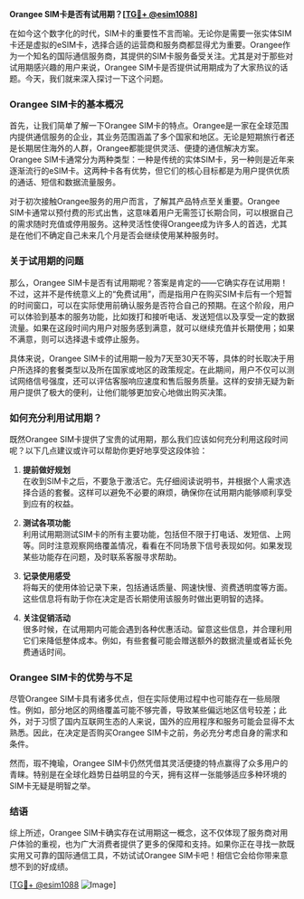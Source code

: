 **Orangee SIM卡是否有试用期？[[TG💪+ @esim1088](https://t.me/s/esim1088)]**

在如今这个数字化的时代，SIM卡的重要性不言而喻。无论你是需要一张实体SIM卡还是虚拟的eSIM卡，选择合适的运营商和服务商都显得尤为重要。Orangee作为一个知名的国际通信服务商，其提供的SIM卡服务备受关注。尤其是对于那些对试用期感兴趣的用户来说，Orangee SIM卡是否提供试用期成为了大家热议的话题。今天，我们就来深入探讨一下这个问题。

### Orangee SIM卡的基本概况

首先，让我们简单了解一下Orangee SIM卡的特点。Orangee是一家在全球范围内提供通信服务的企业，其业务范围涵盖了多个国家和地区。无论是短期旅行者还是长期居住海外的人群，Orangee都能提供灵活、便捷的通信解决方案。Orangee SIM卡通常分为两种类型：一种是传统的实体SIM卡，另一种则是近年来逐渐流行的eSIM卡。这两种卡各有优势，但它们的核心目标都是为用户提供优质的通话、短信和数据流量服务。

对于初次接触Orangee服务的用户而言，了解其产品特点至关重要。Orangee SIM卡通常以预付费的形式出售，这意味着用户无需签订长期合同，可以根据自己的需求随时充值或停用服务。这种灵活性使得Orangee成为许多人的首选，尤其是在他们不确定自己未来几个月是否会继续使用某种服务时。

### 关于试用期的问题

那么，Orangee SIM卡是否有试用期呢？答案是肯定的——它确实存在试用期！不过，这并不是传统意义上的“免费试用”，而是指用户在购买SIM卡后有一个短暂的时间窗口，可以在实际使用前确认服务是否符合自己的预期。在这个阶段，用户可以体验到基本的服务功能，比如拨打和接听电话、发送短信以及享受一定的数据流量。如果在这段时间内用户对服务感到满意，就可以继续充值并长期使用；如果不满意，则可以选择退卡或停止服务。

具体来说，Orangee SIM卡的试用期一般为7天至30天不等，具体的时长取决于用户所选择的套餐类型以及所在国家或地区的政策规定。在此期间，用户不仅可以测试网络信号强度，还可以评估客服响应速度和售后服务质量。这样的安排无疑为新用户提供了极大的便利，让他们能够更加安心地做出购买决策。

### 如何充分利用试用期？

既然Orangee SIM卡提供了宝贵的试用期，那么我们应该如何充分利用这段时间呢？以下几点建议或许可以帮助你更好地享受这段体验：

1. **提前做好规划**  
   在收到SIM卡之后，不要急于激活它。先仔细阅读说明书，并根据个人需求选择合适的套餐。这样可以避免不必要的麻烦，确保你在试用期内能够顺利享受到应有的权益。

2. **测试各项功能**  
   利用试用期测试SIM卡的所有主要功能，包括但不限于打电话、发短信、上网等。同时注意观察网络覆盖情况，看看在不同场景下信号表现如何。如果发现某些功能存在问题，及时联系客服寻求帮助。

3. **记录使用感受**  
   将每天的使用体验记录下来，包括通话质量、网速快慢、资费透明度等方面。这些信息将有助于你在决定是否长期使用该服务时做出更明智的选择。

4. **关注促销活动**  
   很多时候，在试用期内可能会遇到各种优惠活动。留意这些信息，并合理利用它们来降低整体成本。例如，有些套餐可能会赠送额外的数据流量或者延长免费通话时间。

### Orangee SIM卡的优势与不足

尽管Orangee SIM卡具有诸多优点，但在实际使用过程中也可能存在一些局限性。例如，部分地区的网络覆盖可能不够完善，导致某些偏远地区信号较差；此外，对于习惯了国内互联网生态的人来说，国外的应用程序和服务可能会显得不太熟悉。因此，在决定是否购买Orangee SIM卡之前，务必充分考虑自身的需求和条件。

然而，瑕不掩瑜，Orangee SIM卡仍然凭借其灵活便捷的特点赢得了众多用户的青睐。特别是在全球化趋势日益明显的今天，拥有这样一张能够适应多种环境的SIM卡无疑是明智之举。

### 结语

综上所述，Orangee SIM卡确实存在试用期这一概念，这不仅体现了服务商对用户体验的重视，也为广大消费者提供了更多的保障和支持。如果你正在寻找一款既实用又可靠的国际通信工具，不妨试试Orangee SIM卡吧！相信它会给你带来意想不到的好成绩。

[[TG💪+ @esim1088](https://t.me/s/esim1088) ![Image](https://i.postimg.cc/4NQfJmqS/Snipaste-2025-05-13-00-14-12.png)]